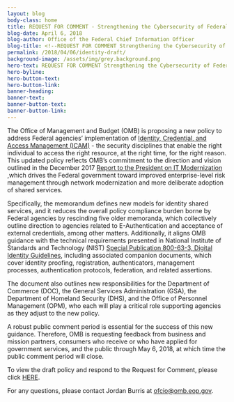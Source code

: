 ```yaml
---
layout: blog
body-class: home
title: REQUEST FOR COMMENT - Strengthening the Cybersecurity of Federal Agencies through Improved Identity, Credential, and Access Management (ICAM)
blog-date: April 6, 2018
blog-author: Office of the Federal Chief Information Officer
blog-title: <!--REQUEST FOR COMMENT Strengthening the Cybersecurity of Federal Agencies through Improved Identity, Credential, and Access Management (ICAM)--> 
permalink: /2018/04/06/identity-draft/
background-image: /assets/img/grey.background.png
hero-text: REQUEST FOR COMMENT Strengthening the Cybersecurity of Federal Agencies through Improved Identity, Credential, and Access Management (ICAM)
hero-byline:
hero-button-text: 
hero-button-link: 
banner-heading: 
banner-text: 
banner-button-text: 
banner-button-link: 
---
```

The Office of Management and Budget (OMB) is proposing a new policy to address Federal agencies’ implementation of [Identity, Credential, and Access Management (ICAM)](https://www.idmanagement.gov/) - the security disciplines that enable the right individual to access the right resource, at the right time, for the right reason. This updated policy reflects OMB’s commitment to the direction and vision outlined in the December 2017 [Report to the President on IT Modernization](https://itmodernization.cio.gov/assets/report/Report%20to%20the%20President%20on%20IT%20Modernization%20-%20Final.pdf) ,which drives the Federal government toward improved enterprise-level risk management through network modernization and more deliberate adoption of shared services.

Specifically, the memorandum defines new models for identity shared services, and it reduces the overall policy compliance burden borne by Federal agencies by rescinding five older memoranda, which collectively outline direction to agencies related to E-Authentication and acceptance of external credentials, among other matters. Additionally, it aligns OMB guidance with the technical requirements presented in National Institute of Standards and Technology (NIST) [Special Publication 800-63-3, Digital Identity Guidelines](https://pages.nist.gov/800-63-FAQ/), including associated companion documents, which cover identity proofing, registration, authenticators, management processes, authentication protocols, federation, and related assertions.    

The document also outlines new responsibilities for the Department of Commerce (DOC), the General Services Administration (GSA), the Department of Homeland Security (DHS), and the Office of Personnel Management (OPM), who each will play a critical role supporting agencies as they adjust to the new policy.

A robust public comment period is essential for the success of this new guidance. Therefore, OMB is requesting feedback from business and mission partners, consumers who receive or who have applied for government services, and the public through May 6, 2018, at which time the public comment period will close.

To view the draft policy and respond to the Request for Comment, please click [HERE](https://policy.cio.gov/identity-draft/).

For any questions, please contact Jordan Burris at ofcio@omb.eop.gov.
